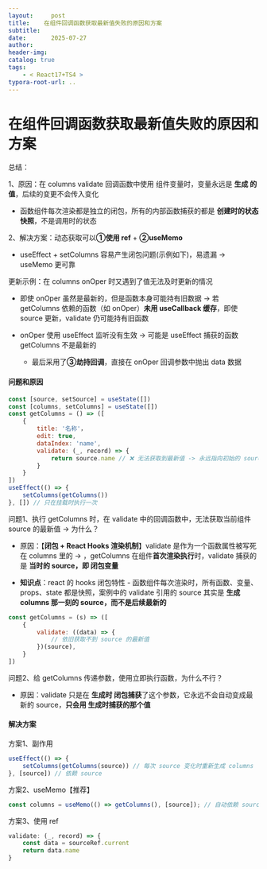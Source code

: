 ```yaml
---
layout:     post
title:    在组件回调函数获取最新值失败的原因和方案
subtitle:  
date:       2025-07-27
author:     
header-img: 
catalog: true
tags:
    - < React17+TS4 >
typora-root-url: ..
---
```




# 在组件回调函数获取最新值失败的原因和方案

总结：

1、原因：在 columns validate 回调函数中使用 组件变量时，变量永远是 **生成 的值**，后续的变更不会传入变化

- 函数组件每次渲染都是独立的闭包，所有的内部函数捕获的都是 **创建时的状态快照**，不是调用时的状态

2、解决方案：动态获取可以**①使用 ref** + **②useMemo**

- useEffect + setColumns 容易产生闭包问题(示例如下)，易遗漏 -> useMemo 更可靠

更新示例：在 columns onOper 时又遇到了值无法及时更新的情况

- 即使 onOper 虽然是最新的，但是函数本身可能持有旧数据 -> 若 getColumns 依赖的函数（如 onOper）**未用 useCallback 缓存**，即使 source 更新，validate 仍可能持有旧函数

- onOper 使用 useEffect 监听没有生效 -> 可能是 useEffect 捕获的函数 getColumns 不是最新的
    - 最后采用了**③劫持回调**，直接在 onOper 回调参数中抛出 data 数据



#### 问题和原因

```js
const [source, setSource] = useState([])
const [columns, setColumns] = useState([])
const getColumns = () => ([
    {
        title: '名称'，
        edit: true,
        dataIndex: 'name',
        validate: (_, record) => {
			return source.name // ❌ 无法获取到最新值 -> 永远指向初始的 source（闭包问题）
    	}
    }
])
useEffect(() => {
    setColumns(getColumns())
}, []) // 只在挂载时执行一次
```

问题1、执行 getColumns 时，在 validate 中的回调函数中，无法获取当前组件 source 的最新值 -> 为什么？

- 原因：【**闭包 + React Hooks 渲染机制**】validate 是作为一个函数属性被写死在 columns 里的 -> ，getColumns 在组件**首次渲染执行**时，validate 捕获的是 **当时的 source，即 闭包变量**

- **知识点**：react 的 hooks 闭包特性 - 函数组件每次渲染时，所有函数、变量、props、state 都是快照，案例中的 validate 引用的 source 其实是 **生成 columns 那一刻的 source，而不是后续最新的**



```js
const getColumns = (s) => ([
    {
        validate: ((data) => {
            // 依旧获取不到 source 的最新值
        })(source),
    }
])
```

问题2、给 getColumns 传递参数，使用立即执行函数，为什么不行？

- 原因：validate 只是在 **生成时 闭包捕获**了这个参数，它永远不会自动变成最新的 source，**只会用 生成时捕获的那个值**



#### 解决方案

方案1、副作用

```js
useEffect(() => {
    setColumns(getColumns(source)) // 每次 source 变化时重新生成 columns
}, [source]) // 依赖 source
```

方案2、useMemo【推荐】

```js
const columns = useMemo(() => getColumns(), [source]); // 自动依赖 source
```

方案3、使用 ref

```js
validate: (_, record) => {
	const data = sourceRef.current
	return data.name
}
```


